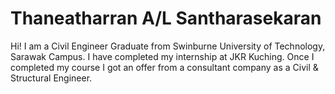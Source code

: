 # Thaneatharran A/L Santharasekaran

Hi! I am a Civil Engineer Graduate from Swinburne University of Technology, Sarawak Campus. I have completed my internship at JKR Kuching. Once I completed my course I got an offer from a consultant company as a Civil & Structural Engineer. 
